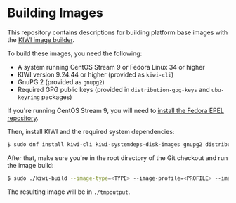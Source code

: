 # Building Images

This repository contains descriptions for building platform base images with the [KIWI image builder](https://osinside.github.io/kiwi).

To build these images, you need the following:

* A system running CentOS Stream 9 or Fedora Linux 34 or higher
* KIWI version 9.24.44 or higher (provided as `kiwi-cli`)
* GnuPG 2 (provided as `gnupg2`)
* Required GPG public keys (provided in `distribution-gpg-keys` and `ubu-keyring` packages)

If you're running CentOS Stream 9, you will need to [install the Fedora EPEL repository](https://docs.fedoraproject.org/en-US/epel/#_el9).

Then, install KIWI and the required system dependencies:

```bash
$ sudo dnf install kiwi-cli kiwi-systemdeps-disk-images gnupg2 distribution-gpg-keys ubu-keyring
```

After that, make sure you're in the root directory of the Git checkout and run the image build:

```bash
$ sudo ./kiwi-build --image-type=<TYPE> --image-profile=<PROFILE> --image-name=<DISTRO> --output-dir $PWD/tmpoutput
```

The resulting image will be in `./tmpoutput`.
